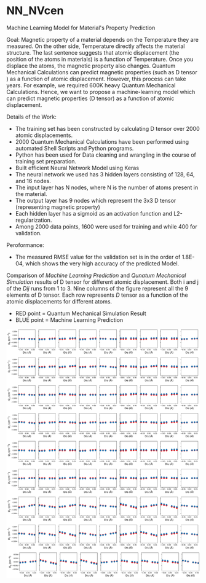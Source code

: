 # NN_NVcen
Machine Learning Model for Material's Property Prediction


Goal: Magnetic property of a material depends on the Temperature they are measured. On the other side, Temperature directly affects the material structure. The last sentence suggests that atomic displacement (the position of the atoms in materials) is a function of Temperature. Once you displace the atoms, the magnetic property also changes. Quantum Mechanical Calculations can predict magnetic properties (such as D tensor ) as a function of atomic displacement. However, this process can take years. For example, we required 600K heavy Quantum Mechanical Calculations. Hence, we want to propose a machine-learning model which can predict magnetic properties (D tensor) as a function of atomic displacement.


Details of the Work:

* The training set has been constructed by calculating D tensor over 2000 atomic displacements.
* 2000 Quantum Mechanical Calculations have been performed using automated Shell Scripts and Python programs.
* Python has been used for Data cleaning and wrangling in the course of training set preparation.
* Built efficient Neural Network Model using Keras
* The neural network we used has 3 hidden layers consisting of 128, 64, and 16 nodes.
* The input layer has N nodes, where N is the number of atoms present in the material.
* The output layer has 9 nodes which represent the 3x3 D tensor (representing magnetic property)
* Each hidden layer has a sigmoid as an activation function and L2-regularization.
* Among 2000 data points, 1600 were used for training and while 400 for validation.

Peroformance:
* The measured RMSE value for the validation set is in the order of 1.8E-04, which shows the very high accuracy of the predicted Model.


Comparison of *Machine Learning Prediction* and *Qunatum Mechanical Simulation* results of D tensor for different atomic displacement.
Both i and j of the *Dij* runs from 1 to 3. Nine columns of the figure represent all the 9 elements of D tensor. Each row represents *D* tensor as a function of the atomic displacements for different atoms.

* RED point = Quantum Mechanical Simulation Result
* BLUE point = Machine Learning Prediction

![alt text](https://github.com/mondalsou/NN_NVcen/blob/main/SI-10.png)
